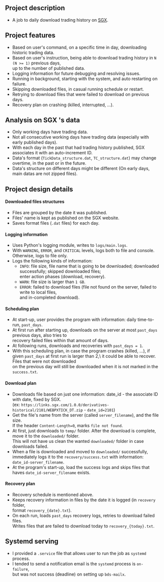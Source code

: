 ## Project description  
- A job to daily download trading history on [SGX](https://www.sgx.com/research-education/derivatives).  
  
## Project features
- Based on user's command, on a specific time in day, downloading historic trading data.   
- Based on user's instruction, being able to download trading history in ```N (N >= 1)``` previous days, \
  up to the number of published data.  
- Logging information for future debugging and resolving issues.  
- Running in background, starting with the system, and auto restarting on failure.  
- Skipping downloaded files, in casual running schedule or restart.  
- Retrying to download files that were failed to download on previous days.  
- Recovery plan on crashing (killed, interrupted, ...).  
  
## Analysis on SGX 's data  
- Only working days have trading data.  
- Not all consecutive working days have trading data (especially with early published days).  
- With each day in the past that had trading history published, SGX associates it with an auto-increment ID.
- Data's format (```TickData_structure.dat```, ```TC_structure.dat```) may change overtime, in the past or in the future.  
- Data's structure on different days might be different (On early days, main datas are not zipped files).
  
## Project design details  
#### Downloaded files structures  
- Files are grouped by the date it was published.  
- Files' name is kept as published on the SGX website.  
- Saves format files (```.dat``` files) for each day.  
  
#### Logging information  
- Uses Python's logging module, writes to ```logs/main.logs```.  
- With ```WARNING```, ```ERROR```, and ```CRITICAL``` levels, logs both to file and console. \
  Otherwise, logs to file only.  
- Logs the following kinds of information:
  * ```INFO```: file size, file name that is going to be downloaded; downloaded successfully; skipped downloaded files; \
    enter action phases (download, recovery).  
  * ```WARN```: file size is larger than ```1 GB```.  
  * ```ERROR```: failed to download files (file not found on the server, failed to write to local files, \
    and in-completed download).  
  
#### Scheduling plan  
- At start-up, user provides the program with information: daily time-to-run, ```past_days```.  
- At first run after starting up, downloads on the server at most ```past_days```  previous days, also tries to\
  recovery failed files within that amount of days.  
- At following runs, downloads and recoveries with ```past_days = 1```.  
- With this scheduling plan, in case the program crashes (killed, ...), if given ```past_days``` at first run is larger than 2,\ 
  it could be able to recover. Files that were not downloaded \
  on the previous day will still be downloaded when it is not marked in the ```success.txt```.  
  
#### Download plan    
- Downloads file based on just one information: date_id - the associate ID with date, fixed by SGX. \
  (ex: ```https://links.sgx.com/1.0.0/derivatives-historical/2101/WEBPXTICK_DT.zip``` - ```date_id=2101```)  
- Get the file's name from the server (called ```server_filename```), and the file size. \
  If the header ```Content-Length=0```, marks ```file not found```.   
- At first, just downloads to ```temp/``` folder. After the download is complete, move it to the ```downloaded/``` folder. \
  This will not have us clean the wanted ```downloaded/``` folder in case downloads failed.  
- When a file is downloaded and moved to ```downloaded/``` successfully, immediately logs it to the ```recovery/success.txt``` with information: ```date_id-server_filename```.  
- At the program's start-up, load the success logs and skips files that haves ```date_id-server_filename``` exists.  
  
#### Recovery plan  
- Recovery schedule is mentioned above.  
- Keeps recovery information in files by the date it is logged (in ```recovery``` folder,\
  format ```recovery_{date}.txt```).  
- On each run, loads ```past_days``` recovery logs, retries to download failed files. \
  Writes files that are failed to download today to ```recovery_{today}.txt```.  
  
## Systemd serving  
- I provided a ```.service``` file that allows user to run the job as ```systemd``` process.  
- I tended to send a notification email is the ```systemd``` process is ```on-failure```, \
  but was not success (deadline) on setting up ```bds-mailx```.  
  